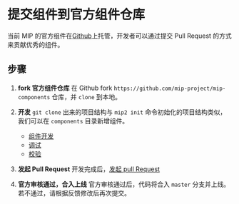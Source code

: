 # 提交组件到官方组件仓库

当前 MIP 的官方组件在[Github](https://github.com/mip-project/mip-components)上托管，开发者可以通过提交 Pull Request 的方式来贡献优秀的组件。

## 步骤

1. **fork 官方组件仓库**
在 Github fork `https://github.com/mip-project/mip-components` 仓库，并 `clone` 到本地。

2. **开发**
`git clone` 出来的项目结构与 `mip2 init` 命令初始化的项目结构类似，我们可以在 `components` 目录新增组件。

    - [组件开发](./start-writing-first-mip.md#编写-mip-组件)
    - [调试](./cli-usage.md#启动调试服务器)
    - [校验](./cli-usage.md#组件和页面校验)

3. **发起 Pull Request**
开发完成后，[发起 pull Request](https://help.github.com/articles/creating-a-pull-request-from-a-fork/)

4. **官方审核通过，合入上线**
官方审核通过后，代码将合入 `master` 分支并上线。若不通过，请根据反馈修改后再次提交。


